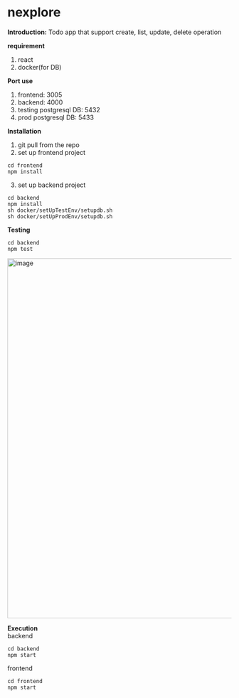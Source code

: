 # nexplore
**Introduction:**
Todo app that support create, list, update, delete operation

**requirement**
1. react
2. docker(for DB)

**Port use**
1. frontend: 3005
2. backend: 4000
3. testing postgresql DB: 5432
4. prod postgresql DB: 5433 

**Installation**
1. git pull from the repo
2. set up frontend project
```
cd frontend
npm install
```
3. set up backend project
```
cd backend
npm install
sh docker/setUpTestEnv/setupdb.sh
sh docker/setUpProdEnv/setupdb.sh
```

**Testing**
```
cd backend
npm test
```
<img width="810" alt="image" src="https://github.com/user-attachments/assets/79f2f1be-0778-4a81-8e2d-b4516941ea68">


**Execution**
<br/>
backend
```
cd backend
npm start
```
frontend
```
cd frontend
npm start
```

